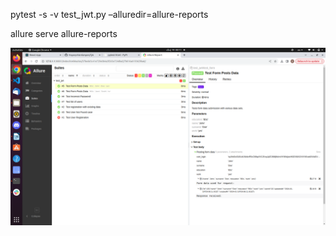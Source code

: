 pytest -s -v test_jwt.py –alluredir=allure-reports 

allure serve allure-reports

![Alt text](<Screenshot from 2024-01-19 00-11-51.png>)